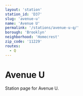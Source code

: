 ```yaml
---
layout: 'station'
station_id: 'D37'
slug: 'avenue-u'
name: 'Avenue U'
permalink: '/stations/avenue-u-q/'
borough: 'Brooklyn'
neighborhood: 'Homecrest'
zip_code: '11229'
routes:
  - Q
---
```

# Avenue U

Station page for Avenue U.
